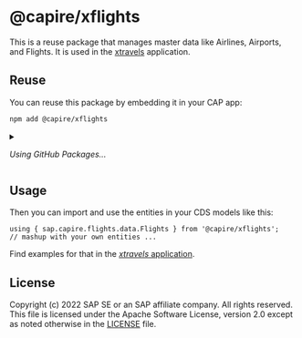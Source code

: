 # @capire/xflights

This is a reuse package that manages master data like Airlines, Airports, and Flights.
It is used in the [xtravels](https://github.com/capire/xtravels) application.

## Reuse

You can reuse this package by embedding it in your CAP app:

```sh
npm add @capire/xflights
```

<details>
<summary>

   _Using GitHub Packages..._

</summary>

  The samples are published to the [GitHub Packages](https://docs.github.com/packages) registry,
  which requires you to npm login once like that:

  ```sh
  npm login --scope=@capire --registry=https://npm.pkg.github.com
  ```

  As password you're using a Personal Access Token (classic) with `read:packages` scope.
  Read more about it in [Authenticating to GitHub Packages](https://docs.github.com/en/packages/working-with-a-github-packages-registry/working-with-the-npm-registry#authenticating-to-github-packages)

</details>


## Usage

Then you can import and use the entities in your CDS models like this:

```cds
using { sap.capire.flights.data.Flights } from '@capire/xflights';
// mashup with your own entities ...
```
Find examples for that in the [_xtravels_ application](https://github.com/capire/xtravels/blob/main/db/master-data.cds).


## License

Copyright (c) 2022 SAP SE or an SAP affiliate company. All rights reserved. This file is licensed under the Apache Software License, version 2.0 except as noted otherwise in the [LICENSE](LICENSE) file.
